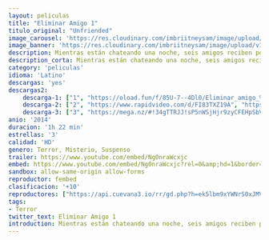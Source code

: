 ```yaml
---
layout: peliculas
title: "Eliminar Amigo 1"
titulo_original: "Unfriended"
image_carousel: 'https://res.cloudinary.com/imbriitneysam/image/upload/v1544237056/eliminar-1-poster-min.jpg'
image_banner: 'https://res.cloudinary.com/imbriitneysam/image/upload/v1544237057/eliminar1-banner-min.jpg'
description: Mientras están chateando una noche, seis amigos reciben por Skype un mensaje de Laura Barns, una joven estudiante que se había suicidado un año antes tras ser humillada en Internet por un video sexual en el que aparecía borracha una noche. Al principio los amigos piensan que es una broma, pero cuando la persona con la que chatean comienza a revelar sus secretos más íntimos, se dan cuenta de que el asunto es muy grave.
description_corta: Mientras están chateando una noche, seis amigos reciben por Skype un mensaje de Laura Barns, una joven estudiante que se había suicidado un año antes tras ser humillada en Internet por un video sexual en el que aparecía borracha una...
category: 'peliculas'
idioma: 'Latino'
descargas: 'yes'
descargas2:
    descarga-1: ["1", "https://oload.fun/f/85U-7--4Dl0/Eliminar_amigo_%282014%29_%5Blat%5D_HD.MP4.mp4", "https://www.google.com/s2/favicons?domain=openload.co","OpenLoad","https://res.cloudinary.com/imbriitneysam/image/upload/v1541473684/mexico.png", "Latino", "HD"]
    descarga-2: ["2", "https://www.rapidvideo.com/d/FI83TXZ19A", "https://www.google.com/s2/favicons?domain=www.rapidvideo.com","RapidVideo","https://res.cloudinary.com/imbriitneysam/image/upload/v1541473684/mexico.png", "Latino", "HD"]
    descarga-3: ["3", "https://mega.nz/#!34gTTRJJ!sP5nWSjHjr9zyCFEHpSbVcSp_gXXOu5VIEhNxlNDAnw", "https://www.google.com/s2/favicons?domain=mega.nz","Mega","https://res.cloudinary.com/imbriitneysam/image/upload/v1541473684/mexico.png", "Latino", "HD"]
anio: '2014'
duracion: '1h 22 min'
estrellas: '3'
calidad: 'HD'
genero: Terror, Misterio, Suspenso
trailer: https://www.youtube.com/embed/Ng0nraWcxjc
embed: https://www.youtube.com/embed/Ng0nraWcxjc?rel=0&amp;hd=1&border=0&wmode=opaque&enablejsapi=1&modestbranding=1&controls=1&showinfo=1
sandbox: allow-same-origin allow-forms
reproductor: fembed
clasificacion: '+10'
reproductores: ["https://api.cuevana3.io/rr/gd.php?h=ek5lbm9xYWNrS0xJMVp5b21KREk0dFBLbjVkaHhkRGdrOG1jbnBpUnhhS1Z6MlI1ZnEyMHVjcVlhNFdocDhiTHZMMTNpM3FscDhqVm1IaUJqWmZONjlxU3FadVkyYURhMDlLYW5walN5ZUxZMHFadnJNZlU"]
tags:
- Terror
twitter_text: Eliminar Amigo 1
introduction: Mientras están chateando una noche, seis amigos reciben por Skype un mensaje de Laura Barns, una joven estudiante que se había suicidado un año antes tras ser humillada en Internet por un video sexual en el que aparecía borracha una...
---
```



 







